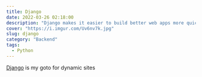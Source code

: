 ```yaml
---
title: Django
date: 2022-03-26 02:18:00
description: "Django makes it easier to build better web apps more quickly and with less code"
cover: "https://i.imgur.com/Uv6nv7k.jpg"
slug: django
category: "Backend"
tags:
  - Python
---
```

[Django](https://www.djangoproject.com/) is my goto for dynamic sites